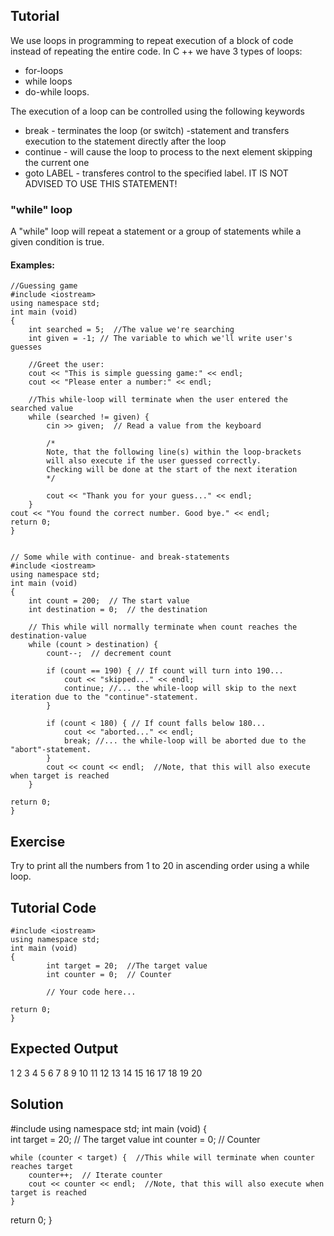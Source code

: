 Tutorial
--------
We use loops in programming to repeat execution of a block of code instead of repeating the entire code. In C ++ we have 3 types of loops:
 - for-loops
 - while loops
 - do-while loops.

The execution of a loop can be controlled using the following keywords
 - break - terminates the loop (or switch) -statement and transfers execution to the statement directly after the loop
 - continue - will cause the loop to process to the next element skipping the current one
 - goto LABEL - transferes control to the specified label. IT IS NOT ADVISED TO USE THIS STATEMENT!

### "while" loop

A "while" loop will repeat a statement or a group of statements while a given condition is true.

#### Examples:

    //Guessing game
    #include <iostream> 
    using namespace std; 
    int main (void) 
    {     
        int searched = 5;  //The value we're searching
        int given = -1; // The variable to which we'll write user's guesses

        //Greet the user:
        cout << "This is simple guessing game:" << endl;
        cout << "Please enter a number:" << endl;

        //This while-loop will terminate when the user entered the searched value
        while (searched != given) {
            cin >> given;  // Read a value from the keyboard

            /*
            Note, that the following line(s) within the loop-brackets
            will also execute if the user guessed correctly.
            Checking will be done at the start of the next iteration
            */

            cout << "Thank you for your guess..." << endl;  
        }
    cout << "You found the correct number. Good bye." << endl;
    return 0;
    }


    // Some while with continue- and break-statements
    #include <iostream> 
    using namespace std; 
    int main (void) 
    {     
        int count = 200;  // The start value
        int destination = 0;  // the destination

        // This while will normally terminate when count reaches the destination-value
        while (count > destination) {  
            count--;  // decrement count

            if (count == 190) { // If count will turn into 190...
                cout << "skipped..." << endl;
                continue; //... the while-loop will skip to the next iteration due to the "continue"-statement.
            }

            if (count < 180) { // If count falls below 180...
                cout << "aborted..." << endl;
                break; //... the while-loop will be aborted due to the "abort"-statement.
            }
            cout << count << endl;  //Note, that this will also execute when target is reached
        }    

    return 0;
    }


Exercise
--------
Try to print all the numbers from 1 to 20  in ascending order using a while loop.

Tutorial Code
-------------
    #include <iostream> 
    using namespace std; 
    int main (void) 
    {     
            int target = 20;  //The target value
            int counter = 0;  // Counter
            
            // Your code here...    

    return 0;
    }

Expected Output
---------------
1
2
3
4
5
6
7
8
9
10
11
12
13
14
15
16
17
18
19
20

Solution
--------
#include <iostream> 
using namespace std; 
int main (void) 
{     
    int target = 20;  // The target value
    int counter = 0;  // Counter

    while (counter < target) {  //This while will terminate when counter reaches target
        counter++;  // Iterate counter
        cout << counter << endl;  //Note, that this will also execute when target is reached
    }    

return 0;
}
